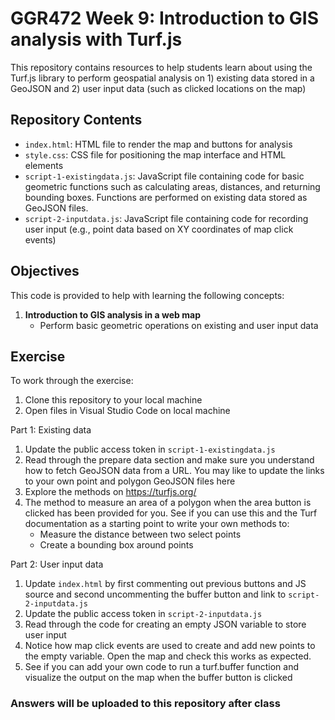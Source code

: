 # GGR472 Week 9: Introduction to GIS analysis with Turf.js
 
This repository contains resources to help students learn about using the Turf.js library to perform geospatial analysis on 1) existing data stored in a GeoJSON and 2) user input data (such as clicked locations on the map)


## Repository Contents

- `index.html`: HTML file to render the map and buttons for analysis
- `style.css`: CSS file for positioning the map interface and HTML elements
- `script-1-existingdata.js`: JavaScript file containing code for basic geometric functions such as calculating areas, distances, and returning bounding boxes. Functions are performed on existing data stored as GeoJSON files.
- `script-2-inputdata.js`: JavaScript file containing code for recording user input (e.g., point data based on XY coordinates of map click events)


## Objectives

This code is provided to help with learning the following concepts:

1. **Introduction to GIS analysis in a web map**
   - Perform basic geometric operations on existing and user input data
   

## Exercise

To work through the exercise:

1. Clone this repository to your local machine
2. Open files in Visual Studio Code on local machine

Part 1: Existing data
1. Update the public access token in `script-1-existingdata.js`
2. Read through the prepare data section and make sure you understand how to fetch GeoJSON data from a URL. You may like to update the links to your own point and polygon GeoJSON files here
3. Explore the methods on https://turfjs.org/
4. The method to measure an area of a polygon when the area button is clicked has been provided for you. See if you can use this and the Turf documentation as a starting point to write your own methods to:
    - Measure the distance between two select points
    - Create a bounding box around points

Part 2: User input data
1. Update `index.html` by first commenting out previous buttons and JS source and second uncommenting the buffer button and link to `script-2-inputdata.js`
2. Update the public access token in `script-2-inputdata.js`
3. Read through the code for creating an empty JSON variable to store user input
4. Notice how map click events are used to create and add new points to the empty variable. Open the map and check this works as expected.
5. See if you can add your own code to run a turf.buffer function and visualize the output on the map when the buffer button is clicked


### Answers will be uploaded to this repository after class
